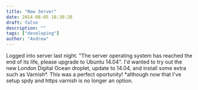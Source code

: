 ```yaml
---
title: "New Server"
date: 2014-08-05 16:30:20
draft: false
description: ""
tags: ["developing"]
author: "Andrew"
---
```


Logged into server last night. "The server operating system has reached the end of its life, please upgrade to Ubuntu 14.04". I'd wanted to try out the new London Digital Ocean droplet, update to 14.04, and install some extra such as Varnish\*. This was a perfect oportunity! \*although now that I've setup spdy and https varnish is no longer an option.
